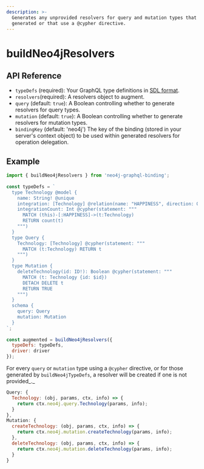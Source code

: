 ```yaml
---
description: >-
  Generates any unprovided resolvers for query and mutation types that are
  generated or that use a @cypher directive.
---
```


# buildNeo4jResolvers

## API Reference

* `typeDefs` \(required\): Your GraphQL type definitions in [SDL format](https://www.prisma.io/blog/graphql-sdl-schema-definition-language-6755bcb9ce51/). 
* `resolvers`\(required\): A resolvers object to augment. 
* `query` \(default: `true`\): A Boolean controlling whether to generate resolvers for query types. 
* `mutation` \(default: `true`\): A Boolean controlling whether to generate resolvers for mutation types. 
* `bindingKey` \(default: 'neo4j'\) The key of the binding \(stored in your server's context object\) to be used within generated resolvers for operation delegation.

## Example

```javascript
import { buildNeo4jResolvers } from 'neo4j-graphql-binding';
​
const typeDefs = `
  type Technology @model {
    name: String! @unique
    integration: [Technology] @relation(name: "HAPPINESS", direction: OUT)
    integrationCount: Int @cypher(statement: """ 
      MATCH (this)-[:HAPPINESS]->(t:Technology)
      RETURN count(t)
    """)
  }
  type Query {
    Technology: [Technology] @cypher(statement: """
      MATCH (t:Technology) RETURN t
    """)
  }
  type Mutation {
    deleteTechnology(id: ID!): Boolean @cypher(statement: """
      MATCH (t: Technology {id: $id})
      DETACH DELETE t
      RETURN TRUE
    """)
  }
  schema {
    query: Query
    mutation: Mutation
  }
`;
​
const augmented = buildNeo4jResolvers({
  typeDefs: typeDefs,
  driver: driver
});
```

For every `query` or `mutation` type using a `@cypher` directive, or for those generated by `buildNeo4jTypeDefs`, a resolver will be created if one is not provided_._

```javascript
Query: {
  Technology: (obj, params, ctx, info) => {
    return ctx.neo4j.query.Technology(params, info);
  }
},
Mutation: {
  createTechnology: (obj, params, ctx, info) => {
    return ctx.neo4j.mutation.createTechnology(params, info);
  },
  deleteTechnology: (obj, params, ctx, info) => {
    return ctx.neo4j.mutation.deleteTechnology(params, info);
  }
}
```

